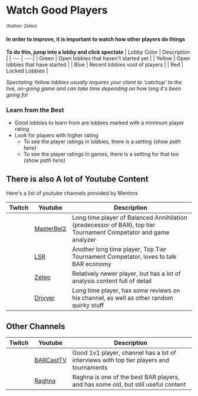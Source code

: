 

# Watch Good Players
<sub></sup>(Author: Zeteo)</sup></sub>

#### In order to improve, it is important to watch how other players do things

**To do this, jump into a lobby and click spectate**
| Lobby Color | Description |
| --- | --- |
| Green | Open lobbies that haven't started yet |
| Yellow | Open lobbies that have started |
| Blue | Recent lobbies void of players |
| Red | Locked Lobbies |

*Spectating Yellow lobbies usually requires your client to 'catchup' to the live, on-going game and can take time depending on how long it's been going for*

### Learn from the Best

- Good lobbies to learn from are lobbies marked with a minimum player rating
- Look for players with higher rating
	- To see the player ratings in lobbies, there is a setting *(show path here)*
	- To see the player ratings in games, there is a setting for that too *(show path here)*

## There is also A lot of Youtube Content

Here's a list of youtube channels provided by Mentors

| Twitch | Youtube | Description |
| --- | --- | --- |
|  | [MasterBel2](https://www.youtube.com/@MasterBel2) | Long time player of Balanced Annihilation (predecessor of BAR), top tier Tournament Competator and game analyzer |
|  | [LSR](https://www.youtube.com/@lolsteamroller) | Another long time player, Top Tier Tournament Competator, loves to talk BAR economy |
|  | [Zeteo](https://www.youtube.com/@Zeteo-) | Relatively newer player, but has a lot of analysis content full of detail |
|  | [Drivver](https://www.youtube.com/@drivver4470) | Long time player, has some reviews on his channel, as well as other random quirky stuff |

## Other Channels
| Twitch | Youtube | Description |
| --- | --- | --- |
|  | [BARCastTV](https://www.youtube.com/@BARCastTV) | Good 1v1 player, channel has a lot of interviews with top tier players and tournaments |
|  | [Raghna](https://www.youtube.com/@raghna) | Raghna is one of the best BAR players, and has some old, but still useful content |

